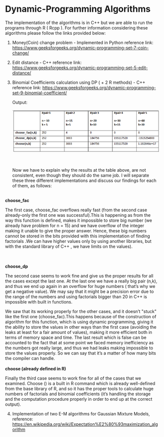 # Dynamic-Programming Algorithms 

The implementation of the algorithms is in C++ but we are able to run the programs
through R ( Rcpp ). For further information considering these algorithms please
follow the links provided below:

   1) Money(Coin) change problem - Implemented in Python
        reference link: https://www.geeksforgeeks.org/dynamic-programming-set-7-coin-change/

   2) Edit distance - C++
        reference link: https://www.geeksforgeeks.org/dynamic-programming-set-5-edit-distance/

   3) Binomial Coefficients calculation using DP ( + 2  R methods) - C++
       reference link: https://www.geeksforgeeks.org/dynamic-programming-set-9-binomial-coefficient/
       
       
       Output:
       <br><br/>
       ![alt text](https://github.com/gpsyrou/Dynamic-Programming/blob/master/fac_pc.PNG)
       
       <br><br/>
       Now we have to explain why the results at the table above, are not consistent, even though they should do the same job. I will separate these three different implementations and discuss our findings for each of them, as follows:
<br><br/>

**choose_fac**

The first case, choose_fac overflows really fast (from the second case already-only the first one was successful).This is happening as from the way this function is defined, makes it impossible to store big number (we already have problem for n = 15) and we have overflow of the integer making it unable to give the proper answer. Hence, these big numbers cannot be stored in the bits provided with this implementation of finding factorials .We can have higher values only by using another libraries, but with the standard library of C++ , we have limits on the values).

<br><br/>
**choose_dp**

The second case seems to work fine and give us the proper results for all the cases except the last one. At the last one we have a really big pair (n,k), and thus we end up again in an overflow for huge numbers ( that’s why we get a negative value). We may say that it might be a precision error due to the range of the numbers and using factorials bigger than 20 in C++ is impossible with built in functions.

We saw that its working properly for the other cases, and it doesn’t "stuck" like the first one (choose_fac).This happens because of the construction of algorithm for this function, which is using dynamic programming, giving it the ability to store the values in other ways than the first case (avoiding the leaks at least for a fair amount of values), making it more efficient both in terms of memory space and time. The last result which is false can be accounted to the fact that at some point we faced memory inefficiency as the numbers got really large, and thus we had leaks making impossible to store the values properly. So we can say that it’s a matter of how many bits the compiler can handle.
<br><br/>
 **choose  (already defined in R)**

Finally the third case seems to work fine for all of the cases that we examined. Choose () is a built in R command which is already well-defined from the base library of R, and so it has the proper tools to calculate huge numbers of factorials and binomial coefficients (it’s handling the storage and the computation procedure properly in order to end up at the correct output).

    
   4) Implementation of two E-M algorithms for Gaussian Mixture Models, reference: https://en.wikipedia.org/wiki/Expectation%E2%80%93maximization_algorithm
